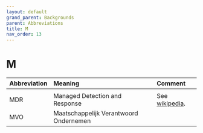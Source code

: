 ```yaml
---
layout: default
grand_parent: Backgrounds
parent: Abbreviations
title: M
nav_order: 13
---
```


# M

|Abbreviation|Meaning|Comment|
|:---|:---|:---|
| | | |
|MDR | Managed Detection and Response | See [wikipedia](https://en.wikipedia.org/wiki/Managed_security_service). |
|MVO | Maatschappelijk Verantwoord Ondernemen | 
